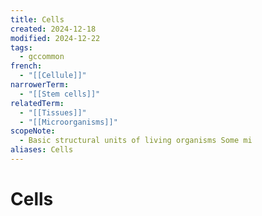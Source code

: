 ```yaml
---
title: Cells
created: 2024-12-18
modified: 2024-12-22
tags:
  - gccommon
french:
  - "[[Cellule]]"
narrowerTerm:
  - "[[Stem cells]]"
relatedTerm:
  - "[[Tissues]]"
  - "[[Microorganisms]]"
scopeNote:
  - Basic structural units of living organisms Some mi
aliases: Cells
---
```

# Cells
